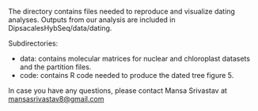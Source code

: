The directory contains files needed to reproduce and visualize dating analyses. Outputs from our analysis are included in DipsacalesHybSeq/data/dating.

Subdirectories:
- data: contains molecular matrices for nuclear and chloroplast datasets and the partition files.
- code: contains R code needed to produce the dated tree figure 5.

In case you have any questions, please contact Mansa Srivastav at mansasrivastav8@gmail.com
